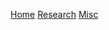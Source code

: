 [Home](https://srampras.github.io)  [Research](https://srampras.github.io/research) [Misc](https://srampras.github.io/misc)
